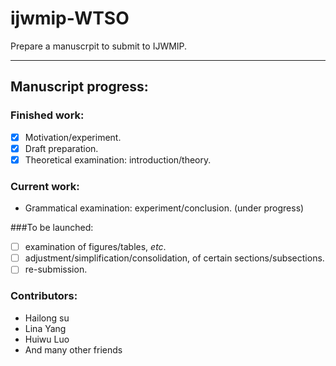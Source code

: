 # ijwmip-WTSO
Prepare a manuscrpit to submit to IJWMIP.

---
## Manuscript progress:

### Finished work:
 * [x] Motivation/experiment.
 * [x] Draft preparation.
 * [x] Theoretical examination: introduction/theory.

### Current work:
 *  Grammatical examination: experiment/conclusion. (under progress)

###To be launched:
 * [ ] examination of figures/tables, *etc*.
 * [ ] adjustment/simplification/consolidation, of certain sections/subsections.
 * [ ] re-submission.

### Contributors:
* Hailong su
* Lina Yang
* Huiwu Luo
* And many other friends
